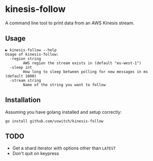 # kinesis-follow

A command line tool to print data from an AWS Kinesis stream.

## Usage

```
▶ kinesis-follow --help
Usage of kinesis-follow:
  -region string
    	AWS region the stream exists in (default "eu-west-1")
  -sleep int
    	How long to sleep between polling for new messages in ms (default 1000)
  -stream string
    	Name of the string you want to follow
```

## Installation

Assuming you have golang installed and setup correctly:
```
go install github.com/uswitch/kinesis-follow
```

## TODO
- Get a shard iterator with options other than `LATEST`
- Don't quit on keypress
